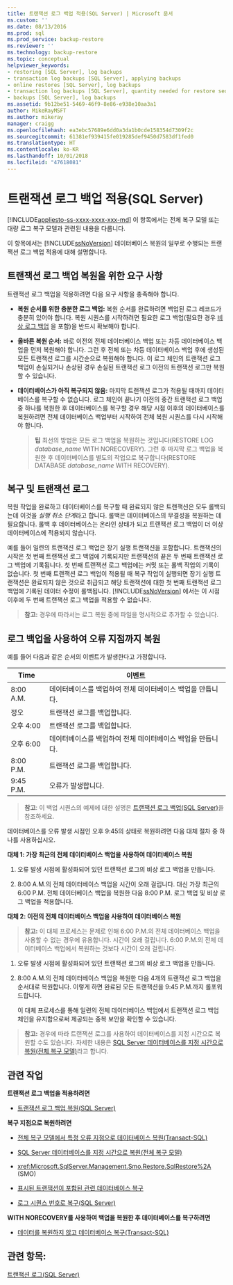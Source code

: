 ```yaml
---
title: 트랜잭션 로그 백업 적용(SQL Server) | Microsoft 문서
ms.custom: ''
ms.date: 08/13/2016
ms.prod: sql
ms.prod_service: backup-restore
ms.reviewer: ''
ms.technology: backup-restore
ms.topic: conceptual
helpviewer_keywords:
- restoring [SQL Server], log backups
- transaction log backups [SQL Server], applying backups
- online restores [SQL Server], log backups
- transaction log backups [SQL Server], quantity needed for restore sequence
- backups [SQL Server], log backups
ms.assetid: 9b12be51-5469-46f9-8e86-e938e10aa3a1
author: MikeRayMSFT
ms.author: mikeray
manager: craigg
ms.openlocfilehash: ea3ebc57689e6dd0a3da1b0cde158354d7309f2c
ms.sourcegitcommit: 61381ef939415fe019285def9450d7583df1fed0
ms.translationtype: HT
ms.contentlocale: ko-KR
ms.lasthandoff: 10/01/2018
ms.locfileid: "47618081"
---
```

# <a name="apply-transaction-log-backups-sql-server"></a>트랜잭션 로그 백업 적용(SQL Server)
[!INCLUDE[appliesto-ss-xxxx-xxxx-xxx-md](../../includes/appliesto-ss-xxxx-xxxx-xxx-md.md)]
  이 항목에서는 전체 복구 모델 또는 대량 로그 복구 모델과 관련된 내용을 다룹니다.  
  
 이 항목에서는 [!INCLUDE[ssNoVersion](../../includes/ssnoversion-md.md)] 데이터베이스 복원의 일부로 수행되는 트랜잭션 로그 백업 적용에 대해 설명합니다.  
 
  
##  <a name="Requirements"></a> 트랜잭션 로그 백업 복원을 위한 요구 사항  
 트랜잭션 로그 백업을 적용하려면 다음 요구 사항을 충족해야 합니다.  
  
-   **복원 순서를 위한 충분한 로그 백업:** 복원 순서를 완료하려면 백업된 로그 레코드가 충분히 있어야 합니다. 복원 시퀀스를 시작하려면 필요한 로그 백업(필요한 경우 [비상 로그 백업](../../relational-databases/backup-restore/tail-log-backups-sql-server.md) 을 포함)을 반드시 확보해야 합니다.  
  
-   **올바른 복원 순서:**  바로 이전의 전체 데이터베이스 백업 또는 차등 데이터베이스 백업을 먼저 복원해야 합니다. 그런 후 전체 또는 차등 데이터베이스 백업 후에 생성된 모든 트랜잭션 로그를 시간순으로 복원해야 합니다. 이 로그 체인의 트랜잭션 로그 백업이 손실되거나 손상된 경우 손실된 트랜잭션 로그 이전의 트랜잭션 로그만 복원할 수 있습니다.  
  
-   **데이터베이스가 아직 복구되지 않음:**  마지막 트랜잭션 로그가 적용될 때까지 데이터베이스를 복구할 수 없습니다. 로그 체인이 끝나기 이전의 중간 트랜잭션 로그 백업 중 하나를 복원한 후 데이터베이스를 복구할 경우 해당 시점 이후의 데이터베이스를 복원하려면 전체 데이터베이스 백업부터 시작하여 전체 복원 시퀀스를 다시 시작해야 합니다.  
  
    > **팁** 최선의 방법은 모든 로그 백업을 복원하는 것입니다(RESTORE LOG *database_name* WITH NORECOVERY). 그런 후 마지막 로그 백업을 복원한 후 데이터베이스를 별도의 작업으로 복구합니다(RESTORE DATABASE *database_name* WITH RECOVERY).  
  
##  <a name="RecoveryAndTlogs"></a> 복구 및 트랜잭션 로그  
 복원 작업을 완료하고 데이터베이스를 복구할 때 완료되지 않은 트랜잭션은 모두 롤백되는데 이것을 *실행 취소 단계*라고 합니다. 롤백은 데이터베이스의 무결성을 복원하는 데 필요합니다. 롤백 후 데이터베이스는 온라인 상태가 되고 트랜잭션 로그 백업이 더 이상 데이터베이스에 적용되지 않습니다.  
  
 예를 들어 일련의 트랜잭션 로그 백업은 장기 실행 트랜잭션을 포함합니다. 트랜잭션의 시작은 첫 번째 트랜잭션 로그 백업에 기록되지만 트랜잭션의 끝은 두 번째 트랜잭션 로그 백업에 기록됩니다. 첫 번째 트랜잭션 로그 백업에는 커밋 또는 롤백 작업의 기록이 없습니다. 첫 번째 트랜잭션 로그 백업이 적용될 때 복구 작업이 실행되면 장기 실행 트랜잭션은 완료되지 않은 것으로 취급되고 해당 트랜잭션에 대한 첫 번째 트랜잭션 로그 백업에 기록된 데이터 수정이 롤백됩니다. [!INCLUDE[ssNoVersion](../../includes/ssnoversion-md.md)] 에서는 이 시점 이후에 두 번째 트랜잭션 로그 백업을 적용할 수 없습니다.  
  
> **참고:** 경우에 따라서는 로그 복원 중에 파일을 명시적으로 추가할 수 있습니다.  
  
##  <a name="PITrestore"></a> 로그 백업을 사용하여 오류 지점까지 복원  
 예를 들어 다음과 같은 순서의 이벤트가 발생한다고 가정합니다.  
  
|Time|이벤트|  
|----------|-----------|  
|8:00 A.M.|데이터베이스를 백업하여 전체 데이터베이스 백업을 만듭니다.|  
|정오|트랜잭션 로그를 백업합니다.|  
|오후 4:00|트랜잭션 로그를 백업합니다.|  
|오후 6:00|데이터베이스를 백업하여 전체 데이터베이스 백업을 만듭니다.|  
|8:00 P.M.|트랜잭션 로그를 백업합니다.|  
|9:45 P.M.|오류가 발생합니다.|  
  
> **참고**: 이 백업 시퀀스의 예제에 대한 설명은 [트랜잭션 로그 백업&#40;SQL Server&#41;](../../relational-databases/backup-restore/transaction-log-backups-sql-server.md)을 참조하세요.  
  
 데이터베이스를 오류 발생 시점인 오후 9:45의 상태로 복원하려면 다음 대체 절차 중 하나를 사용하십시오.  
  
 **대체 1: 가장 최근의 전체 데이터베이스 백업을 사용하여 데이터베이스 복원**  
  
1.  오류 발생 시점에 활성화되어 있던 트랜잭션 로그의 비상 로그 백업을 만듭니다.  
  
2.  8:00 A.M.의 전체 데이터베이스 백업을 시간이 오래 걸립니다. 대신 가장 최근의 6:00 P.M. 전체 데이터베이스 백업을 복원한 다음 8:00 P.M. 로그 백업 및 비상 로그 백업을 적용합니다.  
  
 **대체 2: 이전의 전체 데이터베이스 백업을 사용하여 데이터베이스 복원**  
  
> **참고:** 이 대체 프로세스는 문제로 인해 6:00 P.M.의 전체 데이터베이스 백업을 사용할 수 없는 경우에 유용합니다. 시간이 오래 걸립니다. 6:00 P.M.의 전체 데이터베이스 백업에서 복원하는 것보다 시간이 오래 걸립니다.  
  
1.  오류 발생 시점에 활성화되어 있던 트랜잭션 로그의 비상 로그 백업을 만듭니다.  
  
2.  8:00 A.M.의 전체 데이터베이스 백업을 복원한 다음 4개의 트랜잭션 로그 백업을 순서대로 복원합니다. 이렇게 하면 완료된 모든 트랜잭션을 9:45 P.M.까지 롤포워드합니다.  
  
     이 대체 프로세스를 통해 일련의 전체 데이터베이스 백업에서 트랜잭션 로그 백업 체인을 유지함으로써 제공되는 중복 보안을 확인할 수 있습니다.  
  
> **참고:** 경우에 따라 트랜잭션 로그를 사용하여 데이터베이스를 지정 시간으로 복원할 수도 있습니다. 자세한 내용은 [SQL Server 데이터베이스를 지정 시간으로 복원&#40;전체 복구 모델&#41;](../../relational-databases/backup-restore/restore-a-sql-server-database-to-a-point-in-time-full-recovery-model.md)라고 합니다.  
  
##  <a name="RelatedTasks"></a> 관련 작업  
 **트랜잭션 로그 백업을 적용하려면**  
  
-   [트랜잭션 로그 백업 복원&#40;SQL Server&#41;](../../relational-databases/backup-restore/restore-a-transaction-log-backup-sql-server.md)  
  
 **복구 지점으로 복원하려면**  
  
-   [전체 복구 모델에서 특정 오류 지점으로 데이터베이스 복원&#40;Transact-SQL&#41;](../../relational-databases/backup-restore/restore-database-to-point-of-failure-full-recovery.md)  
  
-   [SQL Server 데이터베이스를 지정 시간으로 복원&#40;전체 복구 모델&#41;](../../relational-databases/backup-restore/restore-a-sql-server-database-to-a-point-in-time-full-recovery-model.md)  
  
-   <xref:Microsoft.SqlServer.Management.Smo.Restore.SqlRestore%2A> (SMO)  
  
-   [표시된 트랜잭션이 포함된 관련 데이터베이스 복구](../../relational-databases/backup-restore/recovery-of-related-databases-that-contain-marked-transaction.md)  
  
-   [로그 시퀀스 번호로 복구&#40;SQL Server&#41;](../../relational-databases/backup-restore/recover-to-a-log-sequence-number-sql-server.md)  
  
 **WITH NORECOVERY를 사용하여 백업을 복원한 후 데이터베이스를 복구하려면**  
  
-   [데이터를 복원하지 않고 데이터베이스 복구&#40;Transact-SQL&#41;](../../relational-databases/backup-restore/recover-a-database-without-restoring-data-transact-sql.md)  
  
## <a name="see-also"></a>관련 항목:  
 [트랜잭션 로그&#40;SQL Server&#41;](../../relational-databases/logs/the-transaction-log-sql-server.md)  
  
  
